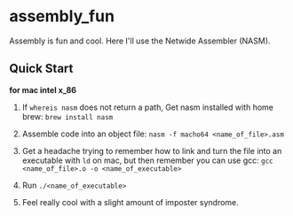 # assembly_fun
Assembly is fun and cool. 
Here I'll use the Netwide Assembler (NASM).

## Quick Start
**for mac intel x_86**
1. If `whereis nasm` does not return a path, Get nasm installed with home brew:
`brew install nasm`

2. Assemble code into an object file:
`nasm -f macho64 <name_of_file>.asm`

3. Get a headache trying to remember how to link and turn the file into an executable with `ld` on mac, but then remember you can use gcc:
`gcc <name_of_file>.o -o <name_of_executable>`

4. Run `./<name_of_executable>`

5. Feel really cool with a slight amount of imposter syndrome.

